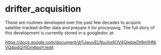 # drifter_acquisition

These are routines developed over the past few decades to acquire satellite-tracked drifter data and prepare it for processing.
The full story of this development is currently stored in a googledoc at:

https://docs.google.com/document/d/1JwuvELNuJnx6OV4QjebwDt9m1HNjVQ4q4QrfiGm6pqY/edit


